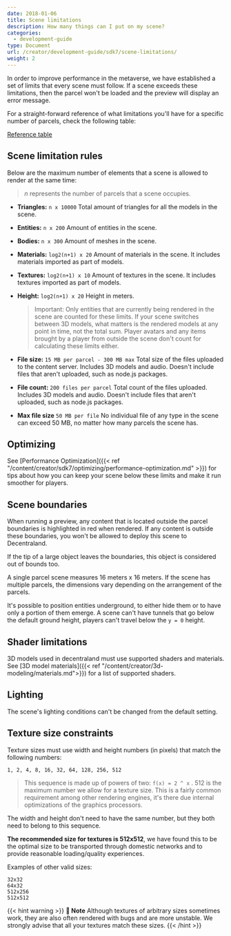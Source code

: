 ```yaml
---
date: 2018-01-06
title: Scene limitations
description: How many things can I put on my scene?
categories:
  - development-guide
type: Document
url: /creator/development-guide/sdk7/scene-limitations/
weight: 2
---
```


In order to improve performance in the metaverse, we have established a set of limits that every scene must follow. If a
scene exceeds these limitations, then the parcel won't be loaded and the preview will display an error message.

For a straight-forward reference of what limitations you'll have for a specific number of parcels, check the following table:

[Reference table](https://docs.google.com/spreadsheets/d/1BTm0C20PqdQDAN7vOQ6FpnkVncPecJt-EwTSNHzrsmg/edit#gid=0)

## Scene limitation rules

Below are the maximum number of elements that a scene is allowed to render at the same time:

> _n_ represents the number of parcels that a scene occupies.

- **Triangles:** `n x 10000` Total amount of triangles for all the models in the scene.
- **Entities:** `n x 200` Amount of entities in the scene.
- **Bodies:** `n x 300` Amount of meshes in the scene.
- **Materials:** `log2(n+1) x 20` Amount of materials in the scene. It includes materials imported as part of models.
- **Textures:** `log2(n+1) x 10` Amount of textures in the scene. It includes textures imported as part of models.
- **Height:** `log2(n+1) x 20` Height in meters.

  > Important: Only entities that are currently being rendered in the scene are counted for these limits. If your scene switches between 3D models, what matters is the rendered models at any point in time, not the total sum. Player avatars and any items brought by a player from outside the scene don't count for calculating these limits either.

- **File size:** `15 MB per parcel - 300 MB max` Total size of the files uploaded to the content server. Includes 3D models and audio. Doesn't include files that aren't uploaded, such as node.js packages.

- **File count:** `200 files per parcel` Total count of the files uploaded. Includes 3D models and audio. Doesn't include files that aren't uploaded, such as node.js packages.

- **Max file size** `50 MB per file` No individual file of any type in the scene can exceed 50 MB, no matter how many parcels the scene has.

## Optimizing

See [Performance Optimization]({{< ref "/content/creator/sdk7/optimizing/performance-optimization.md" >}}) for tips about how you can keep your scene below these limits and make it run smoother for players.



## Scene boundaries

When running a preview, any content that is located outside the parcel boundaries is highlighted in red when rendered. If any content is outside these boundaries, you won't be allowed to deploy this scene to Decentraland.

If the tip of a large object leaves the boundaries, this object is considered out of bounds too.

A single parcel scene measures 16 meters x 16 meters. If the scene has multiple parcels, the dimensions vary depending on the arrangement of the parcels.

It's possible to position entities underground, to either hide them or to have only a portion of them emerge. A scene can't have tunnels that go below the default ground height, players can't travel below the `y = 0` height. 

## Shader limitations

3D models used in decentraland must use supported shaders and materials. See [3D model materials]({{< ref "/content/creator/3d-modeling/materials.md">}}) for a list of supported shaders.

## Lighting

The scene's lighting conditions can't be changed from the default setting.

## Texture size constraints

Texture sizes must use width and height numbers (in pixels) that match the following numbers:

```
1, 2, 4, 8, 16, 32, 64, 128, 256, 512
```

> This sequence is made up of powers of two: `f(x) = 2 ^ x` . 512 is the maximum number we allow for a texture size. This is a fairly common requirement among other rendering engines, it's there due internal optimizations of the graphics processors.

The width and height don't need to have the same number, but they both need to belong to this sequence.

**The recommended size for textures is 512x512**, we have found this to be the optimal size to be transported through domestic networks and to provide reasonable loading/quality experiences.

Examples of other valid sizes:

```
32x32
64x32
512x256
512x512
```

{{< hint warning >}}
**📔 Note**   Although textures of arbitrary sizes sometimes work, they are also often rendered with bugs and are more unstable. We strongly advise that all your textures match these sizes.
{{< /hint >}}


